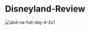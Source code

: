 # Disneyland-Review

![abd-na-hdt-day-4-2x1](https://github.com/Kritika97Gaikwad/Disneyland-Review/assets/151272622/32ee8e6c-2d52-470c-bcc9-2d34897a0811)
